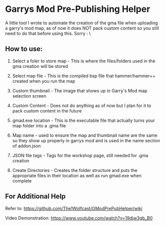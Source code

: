 # Garrys Mod Pre-Publishing Helper

A little tool I wrote to automate the creation of the gma file when uploading a garry's mod map, as of now it does NOT pack custom content so you still need to do that before using this. Sorry : \

## How to use:

1. Select a foler to store map - This is where the files/folders used in the gma creation will be stored

2. Select map file - This is the compiled bsp file that hammer/hammer++ created when you run the map

3. Custom thumbnail - The image that shows up in Garry's Mod map selection screen

4. Custom Content - Does not do anything as of now but I plan for it to pack custom content in the future

5. gmad.exe location - This is the executable file that actually turns your map folder into a .gma file

6. Map name - used to ensure the map and thumbnail name are the same so they show up properly in garrys mod and is used in the name section of addon.json

7. JSON file tags - Tags for the workshop page, still needed for .gma creation 

8. Create Directories - Creates the folder structure and puts the appropriate files in their location as well as run gmad.exe when complete

## For Additional Help

Refer to: https://github.com/The1Wolfcast/GModPrePubHelper/wiki

Video Demonstration: https://www.youtube.com/watch?v=19djw3gb_B0
